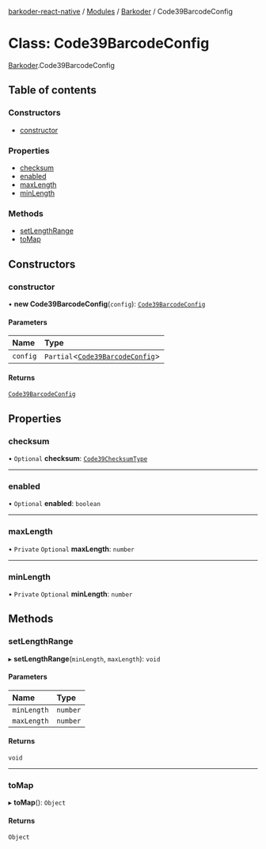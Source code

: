 [barkoder-react-native](../README.md) / [Modules](../modules.md) / [Barkoder](../modules/Barkoder.md) / Code39BarcodeConfig

# Class: Code39BarcodeConfig

[Barkoder](../modules/Barkoder.md).Code39BarcodeConfig

## Table of contents

### Constructors

- [constructor](Barkoder.Code39BarcodeConfig.md#constructor)

### Properties

- [checksum](Barkoder.Code39BarcodeConfig.md#checksum)
- [enabled](Barkoder.Code39BarcodeConfig.md#enabled)
- [maxLength](Barkoder.Code39BarcodeConfig.md#maxlength)
- [minLength](Barkoder.Code39BarcodeConfig.md#minlength)

### Methods

- [setLengthRange](Barkoder.Code39BarcodeConfig.md#setlengthrange)
- [toMap](Barkoder.Code39BarcodeConfig.md#tomap)

## Constructors

### constructor

• **new Code39BarcodeConfig**(`config`): [`Code39BarcodeConfig`](Barkoder.Code39BarcodeConfig.md)

#### Parameters

| Name | Type |
| :------ | :------ |
| `config` | `Partial`\<[`Code39BarcodeConfig`](Barkoder.Code39BarcodeConfig.md)\> |

#### Returns

[`Code39BarcodeConfig`](Barkoder.Code39BarcodeConfig.md)

## Properties

### checksum

• `Optional` **checksum**: [`Code39ChecksumType`](../enums/Barkoder.Code39ChecksumType.md)

___

### enabled

• `Optional` **enabled**: `boolean`

___

### maxLength

• `Private` `Optional` **maxLength**: `number`

___

### minLength

• `Private` `Optional` **minLength**: `number`

## Methods

### setLengthRange

▸ **setLengthRange**(`minLength`, `maxLength`): `void`

#### Parameters

| Name | Type |
| :------ | :------ |
| `minLength` | `number` |
| `maxLength` | `number` |

#### Returns

`void`

___

### toMap

▸ **toMap**(): `Object`

#### Returns

`Object`
